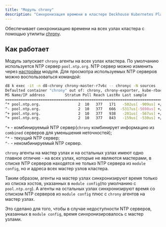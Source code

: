 ```yaml
---
title: "Модуль chrony"
description: "Синхронизация времени в кластере Deckhouse Kubernetes Platform."
---
```


Обеспечивает синхронизацию времени на всех узлах кластера с помощью утилиты [chrony](https://chrony.tuxfamily.org/).

## Как работает

Модуль запускает `chrony` агенты на всех узлах кластера.
По умолчанию используется NTP сервер `pool.ntp.org`. NTP сервер можно изменить через [настройки](https://deckhouse.ru/products/kubernetes-platform/documentation/v1/modules/chrony/configuration.html) модуля.
Для просмотра используемых NTP серверов можно воспользоваться командой:

```bash
d8 k exec -it -n d8-chrony chrony-master-r7v6c -- chronyc -N sources
Defaulted container "chrony" out of: chrony, chrony-exporter, kube-rbac-proxy
MS Name/IP address         Stratum Poll Reach LastRx Last sample
===============================================================================
^* pool.ntp.org.                 2  10   377   171   -502us[ -909us] +/- 5388us
^- pool.ntp.org.                 2  10   377   666  -5317us[-5698us] +/-  103ms
^+ pool.ntp.org.                 2  10   377   938   -201us[ -567us] +/- 5346us
^+ pool.ntp.org.                 2  10   377   843   -159us[ -530us] +/-   12ms
```

`^+` - комбинируемый NTP сервер(`chrony` комбинирует информацию из `combined` серверов для уменьшения неточностей);  
`^*` - текущий NTP сервер;  
`^-` - некомбинируемый NTP сервер.

`chrony` агенты на мастер узлах и на остальных узлах имеют одно главное отличие - на всех узлах, которые не являются мастерами, в списке NTP серверов находятся не только NTP сервера из `module config`, но и адреса всех мастер узлов кластера.  

Таким образом, агенты на мастер узлах синхронизируют время только из списка хостов, указанных в `module config`(по умолчанию с `pool.ntp.org`). А агенты на остальных узлах синхронизируют время со списком NTP серверов из `module config` плюс с `chrony` агентов на мастер узлах.  

Это сделано для того, чтобы в случае недоступности NTP серверов, указанных в `module config`, время синхронизировалось с мастер узлами.
